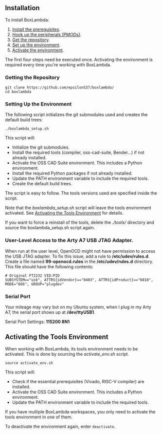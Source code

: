 ## Installation

To install BoxLambda:

1. [Install the prerequisites](prerequisites.md).
2. [Hook up the peripherals (PMODs)](pmods.md).
3. [Get the repository](#getting-the-repository).
4. [Set up the environment](#setting-up-the-environment).
5. [Activate the environment](#activating-the-tools-environment).

The first four steps need be executed once. Activating the environment is required every time you're working with BoxLambda.

### Getting the Repository

```
git clone https://github.com/epsilon537/boxlambda/
cd boxlambda
```

### Setting Up the Environment

The following script initializes the git submodules used and creates the default build trees:

```
./boxlambda_setup.sh
```

This script will:

- Initialize the git submodules.
- Install the required tools (compiler, oss-cad-suite, Bender...) if not already installed.
- Activate the OSS CAD Suite environment. This includes a Python environment.
- Install the required Python packages if not already installed.
- Update the PATH environment variable to include the required tools.
- Create the default build trees.

The script is easy to follow. The tools versions used are specified inside the script.

Note that the *boxlambda_setup.sh* script will leave the tools environment activated. See [Activating the Tools Environment](#activating-the-tools-environment) for details.

If you want to force a reinstall of the tools, delete the *./tools/* directory and source the boxlambda_setup.sh script again.

### User-Level Access to the Arty A7 USB JTAG Adapter.

When run at the user level, OpenOCD might not have permission to access the USB JTAG adapter. To fix this issue, add a rule to **/etc/udev/rules.d**.
Create a file named **99-openocd.rules** in the **/etc/udev/rules.d** directory. This file should have the following contents:

```
# Original FT2232 VID:PID
SUBSYSTEM=="usb", ATTRS{idVendor}=="0403", ATTRS{idProduct}=="6010", MODE="666", GROUP="plugdev"

```

### Serial Port
Your mileage may vary but on my Ubuntu system, when I plug in my Arty A7, the serial port shows up at **/dev/ttyUSB1**.

Serial Port Settings: **115200 8N1**

## Activating the Tools Environment

When working with BoxLambda, its tools environment needs to be activated. This is done by sourcing the *activate_env.sh* script.

```
source activate_env.sh
```

This script will:

- Check if the essential prerequisites (Vivado, RISC-V compiler) are installed.
- Activate the OSS CAD Suite environment. This includes a Python environment.
- Update the PATH environment variable to include the required tools.

If you have multiple BoxLambda workspaces, you only need to activate the tools environment in one of them.

To deactivate the environment again, enter `deactivate`.

